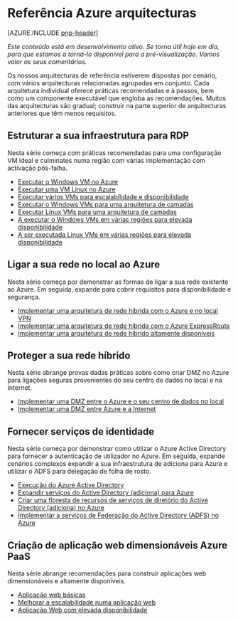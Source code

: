 
<properties
   pageTitle="Azure orientações | padrões & práticas | Microsoft Azure"
   description="Referência Azure arquitecturas"
   services=""
   documentationCenter="na"
   authors="bennage"
   manager="marksou"
   editor=""
   tags=""/>

<tags
   ms.service="guidance"
   ms.devlang="na"
   ms.topic="article"
   ms.tgt_pltfrm="na"
   ms.workload="na"
   ms.date="10/24/2016"
   ms.author="christb"/>

# <a name="azure-reference-architectures"></a>Referência Azure arquitecturas

[AZURE.INCLUDE [pnp-header](../../includes/guidance-pnp-header-include.md)]

_Este conteúdo está em desenvolvimento ativo. Se torna útil hoje em dia, para que estamos a torná-lo disponível para a pré-visualização. Vamos valor os seus comentários._

Os nossos arquitecturas de referência estiverem dispostas por cenário, com vários arquitecturas relacionadas agrupadas em conjunto.
Cada arquitetura individual oferece práticas recomendadas e à passos, bem como um componente executável que engloba as recomendações.
Muitos das arquitecturas são gradual; construir na parte superior de arquitecturas anteriores que têm menos requisitos.

## <a name="designing-your-infrastructure-for-resiliency"></a>Estruturar a sua infraestrutura para RDP

Nesta série começa com práticas recomendadas para uma configuração VM ideal e culminates numa região com várias implementação com activação pós-falha.

- [Executar o Windows VM no Azure](guidance-compute-single-vm.md)
- [Executar uma VM Linux no Azure](guidance-compute-single-vm-linux.md)
- [Executar vários VMs para escalabilidade e disponibilidade](guidance-compute-multi-vm.md)
- [Executar o Windows VMs para uma arquitetura de camadas](guidance-compute-n-tier-vm.md)
- [Executar Linux VMs para uma arquitetura de camadas](guidance-compute-n-tier-vm-linux.md)
- [A executar o Windows VMs em várias regiões para elevada disponibilidade](guidance-compute-multiple-datacenters.md)
- [A ser executada Linux VMs em várias regiões para elevada disponibilidade](guidance-compute-multiple-datacenters-linux.md)

## <a name="connecting-your-on-premises-network-to-azure"></a>Ligar a sua rede no local ao Azure

Nesta série começa por demonstrar as formas de ligar a sua rede existente ao Azure. Em seguida, expande para cobrir requisitos para disponibilidade e segurança.

- [Implementar uma arquitetura de rede híbrida com o Azure e no local VPN](guidance-hybrid-network-vpn.md)
- [Implementar uma arquitetura de rede híbrida com o Azure ExpressRoute](guidance-hybrid-network-expressroute.md)
- [Implementar uma arquitetura de rede híbrido altamente disponíveis](guidance-hybrid-network-expressroute-vpn-failover.md)

## <a name="securing-your-hybrid-network"></a>Proteger a sua rede híbrido

Nesta série abrange provas dadas práticas sobre como criar DMZ no Azure para ligações seguras provenientes do seu centro de dados no local e na Internet.

- [Implementar uma DMZ entre o Azure e o seu centro de dados no local](guidance-iaas-ra-secure-vnet-hybrid.md)
- [Implementar uma DMZ entre Azure e a Internet](guidance-iaas-ra-secure-vnet-dmz.md)

## <a name="providing-identity-services"></a>Fornecer serviços de identidade

Nesta série começa por demonstrar como utilizar o Azure Active Directory para fornecer a autenticação de utilizador no Azure. Em seguida, expande cenários complexos expandir a sua infraestrutura de adiciona para Azure e utilizar o ADFS para delegação de folha de rosto.

- [Execução do Azure Active Directory](./guidance-identity-aad.md)
- [Expandir serviços do Active Directory (adiciona) para Azure](./guidance-identity-adds-extend-domain.md)
- [Criar uma floresta de recursos de serviços de diretório do Active Directory (adiciona) no Azure](./guidance-identity-adds-resource-forest.md)
- [Implementar a serviços de Federação do Active Directory (ADFS) no Azure](./guidance-identity-adfs.md)

## <a name="architecting-scalable-web-application-using-azure-paas"></a>Criação de aplicação web dimensionáveis Azure PaaS

Nesta série abrange recomendações para construir aplicações web dimensionáveis e altamente disponíveis. 

- [Aplicação web básicas](guidance-web-apps-basic.md)
- [Melhorar a escalabilidade numa aplicação web](guidance-web-apps-scalability.md)
- [Aplicação Web com elevada disponibilidade](guidance-web-apps-multi-region.md)
